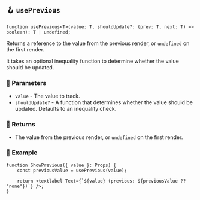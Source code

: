 ## 🪝 `usePrevious`

```tsx
function usePrevious<T>(value: T, shouldUpdate?: (prev: T, next: T) => boolean): T | undefined;
```

Returns a reference to the value from the previous render, or `undefined` on the first render.

It takes an optional inequality function to determine whether the value should be updated.

### 📕 Parameters

-   `value` - The value to track.
-   `shouldUpdate?` - A function that determines whether the value should be updated. Defaults to an inequality check.

### 📗 Returns

-   The value from the previous render, or `undefined` on the first render.

### 📘 Example

```tsx
function ShowPrevious({ value }: Props) {
	const previousValue = usePrevious(value);

	return <textlabel Text={`${value} (previous: ${previousValue ?? "none"})`} />;
}
```
